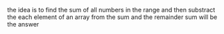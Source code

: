 the idea is to find the sum of all numbers in the range and then substract the each element of an array from the sum and the remainder sum will be the answer
​